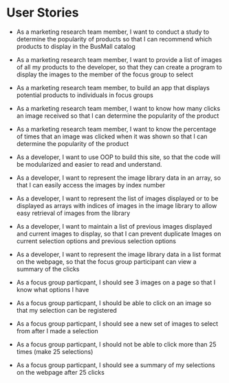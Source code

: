 # User Stories

- As a marketing research team member, I want to conduct a study to determine the popularity of products so that I can recommend which products to display in the BusMall catalog

- As a marketing research team member, I want to provide a list of images of all my products to the developer, so that they can create a program to display the images to the member of the focus group to select

- As a marketing research team member, to build an app that displays potential products to individuals in focus groups

- As a marketing research team member, I want to know how many clicks an image received so that I can determine the popularity of the product

- As a marketing research team member, I want to know the percentage of times that an image was clicked when it was shown so that I can determine the popularity of the product

- As a developer, I want to use OOP to build this site, so that the code will be modularized and easier to read and understand.

- As a developer, I want to represent the image library data in an array, so that I can easily access the images by index number

- As a developer, I want to represent the list of images displayed or to be displayed as arrays with indices of images in the image library to allow easy retrieval of images from the library

- As a developer, I want to maintain a list of previous images displayed and current images to display, so that I can prevent duplicate Images on current selection options and previous selection options

- As a developer, I want to represent the image library data in a list format on the webpage, so that the focus group participant can view a summary of the clicks

- As a focus group particpant, I should see 3 images on a page so that I know what options I have

- As a focus group particpant, I should be able to click on an image so that my selection can be registered

- As a focus group particpant, I should see a new set of images to select from after I made a selection

- As a focus group particpant, I should not be able to click more than 25 times (make 25 selections)

- As a focus group particpant, I should see a summary of my selections on the webpage after 25 clicks

